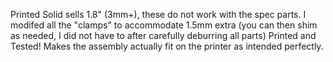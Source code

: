 Printed Solid sells 1.8" (3mm+), these do not work with the spec parts. I modifed all the "clamps" to accommodate 1.5mm extra (you can then shim as needed, I did not have to after carefully deburring all parts)
Printed and Tested! Makes the assembly actually fit on the printer as intended perfectly.
